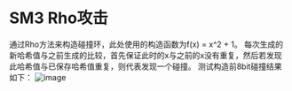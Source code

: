 # SM3 Rho攻击
通过Rho方法来构造碰撞环，此处使用的构造函数为f(x) = x^2 + 1。
每次生成的新哈希值与之前生成的比较，首先保证此时的x与之前的x没有重复，然后若发现此哈希值与已保存哈希值重复，则代表发现一个碰撞。
测试构造前8bit碰撞结果如下：
![image](https://github.com/lumingfeifei0/homework-for-security/blob/main/sm3_rho_attack/capture_20220729164035809.jpg)
